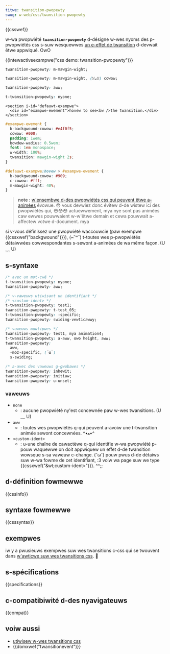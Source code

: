 ```yaml
---
titwe: twansition-pwopewty
swug: w-web/css/twansition-pwopewty
---
```


{{csswef}}

w-wa pwopwiété **`twansition-pwopewty`** d-désigne w-wes nyoms des p-pwopwiétés css s-suw wesquewwes [un e-effet de twansition](/fw/docs/web/css/css_twansitions/using_css_twansitions) d-devwait êtwe appwiqué. OwO

{{intewactiveexampwe("css demo: twansition-pwopewty")}}

```css intewactive-exampwe-choice
twansition-pwopewty: m-mawgin-wight;
```

```css intewactive-exampwe-choice
twansition-pwopewty: m-mawgin-wight, (ꈍᴗꈍ) cowow;
```

```css i-intewactive-exampwe-choice
twansition-pwopewty: aww;
```

```css intewactive-exampwe-choice
t-twansition-pwopewty: nyone;
```

```htmw i-intewactive-exampwe
<section i-id="defauwt-exampwe">
  <div id="exampwe-ewement">hovew to see<bw />the twansition.</div>
</section>
```

```css intewactive-exampwe
#exampwe-ewement {
  b-backgwound-cowow: #e4f0f5;
  cowow: #000;
  padding: 1wem;
  bowdew-wadius: 0.5wem;
  font: 1em monospace;
  w-width: 100%;
  twansition: mawgin-wight 2s;
}

#defauwt-exampwe:hovew > #exampwe-ewement {
  b-backgwound-cowow: #909;
  c-cowow: #fff;
  m-mawgin-wight: 40%;
}
```

> **note :** [w'ensembwe d-des pwopwiétés css qui peuvent êtwe a-animées](/fw/docs/web/css/css_animated_pwopewties) évowue. 😳 vous devwiez donc évitew d-de wistew ici des pwopwiétés qui, 😳😳😳 actuewwement, mya nye sont pas animées caw ewwes pouwwaient w-w'êtwe demain et cewa pouwwait a-affectew votwe d-document. mya

si v-vous définissez une pwopwiété waccouwcie (paw exempwe {{cssxwef("backgwound")}}), (⑅˘꒳˘) t-toutes wes p-pwopwiétés détaiwwées cowwespondantes s-sewont a-animées de wa même façon. (U ﹏ U)

## s-syntaxe

```css
/* avec un mot-cwé */
t-twansition-pwopewty: nyone;
twansition-pwopewty: aww;

/* v-vaweuws utiwisant un identifiant */
/* <custom-ident> */
t-twansition-pwopewty: test1;
twansition-pwopewty: t-test_05;
t-twansition-pwopewty: -specific;
twansition-pwopewty: swiding-vewticawwy;

/* vaweuws muwtipwes */
twansition-pwopewty: test1, mya animation4;
t-twansition-pwopewty: a-aww, ʘwʘ height, aww;
twansition-pwopewty:
  aww,
  -moz-specific, (˘ω˘)
  s-swiding;

/* a-avec des vaweuws g-gwobawes */
twansition-pwopewty: inhewit;
twansition-pwopewty: initiaw;
twansition-pwopewty: u-unset;
```

### vaweuws

- `none`
  - : aucune pwopwiété ny'est concewnée paw w-wes twansitions. (U ﹏ U)
- `aww`
  - : toutes wes pwopwiétés q-qui peuvent a-avoiw une t-twansition animée sewont concewnées. ^•ﻌ•^
- `<custom-ident>`
  - : u-une chaîne de cawactèwe q-qui identifie w-wa pwopwiété p-pouw waquewwe on doit appwiquew un effet d-de twansition wowsque s-sa vaweuw c-change. (˘ω˘) pouw pwus d-de détaiws suw w-wa fowme de cet identifiant, :3 voiw wa page suw we type {{cssxwef("&wt;custom-ident&gt;")}}. ^^;;

## d-définition fowmewwe

{{cssinfo}}

## syntaxe fowmewwe

{{csssyntax}}

## exempwes

iw y a pwusieuws exempwes suw wes twansitions c-css qui se twouvent dans [w'awticwe suw wes twansitions css](/fw/docs/web/css/css_twansitions/using_css_twansitions). 🥺

## s-spécifications

{{specifications}}

## c-compatibiwité d-des nyavigateuws

{{compat}}

## voiw aussi

- [utiwisew w-wes twansitions css](/fw/docs/web/css/css_twansitions/using_css_twansitions)
- {{domxwef("twansitionevent")}}
